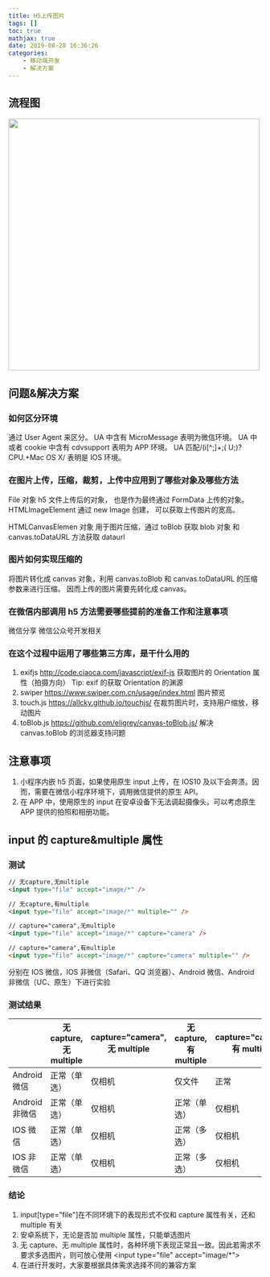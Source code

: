 ```yaml
---
title: H5上传图片
tags: []
toc: true
mathjax: true
date: 2019-08-28 16:36:26
categories:
    - 移动端开发
    - 解决方案
---
```


## 流程图

<img width="500" src="/assets/mobile/solution/h5上传图片.png"/>

## 问题&解决方案

### 如何区分环境

通过 User Agent 来区分。 UA 中含有 MicroMessage 表明为微信环境。
UA 中或者 cookie 中含有 cdvsupport 表明为 APP 环境。
UA 匹配/\(i[^;]+;( U;)? CPU.+Mac OS X/ 表明是 IOS 环境。

### 在图片上传，压缩，裁剪，上传中应用到了哪些对象及哪些方法

File 对象 h5 文件上传后的对象， 也是作为最终通过 FormData 上传的对象。
HTMLImageElement 通过 new Image 创建， 可以获取上传图片的宽高。

HTMLCanvasElemen 对象 用于图片压缩，通过 toBlob 获取 blob 对象 和 canvas.toDataURL 方法获取 dataurl

### 图片如何实现压缩的

将图片转化成 canvas 对象，利用 canvas.toBlob 和 canvas.toDataURL 的压缩参数来进行压缩。 因而上传的图片需要先转化成 canvas。

### 在微信内部调用 h5 方法需要哪些提前的准备工作和注意事项

微信分享
微信公众号开发相关

### 在这个过程中运用了哪些第三方库，是干什么用的

1. exifjs http://code.ciaoca.com/javascript/exif-js 获取图片的 Orientation 属性（拍摄方向） Tip: exif 的获取 Orientation 的渊源
2. swiper https://www.swiper.com.cn/usage/index.html 图片预览
3. touch.js https://allcky.github.io/touchjs/ 在裁剪图片时，支持用户缩放，移动图片
4. toBlob.js https://github.com/eligrey/canvas-toBlob.js/ 解决 canvas.toBlob 的浏览器支持问题

## 注意事项

1. 小程序内嵌 h5 页面，如果使用原生 input 上传，在 IOS10 及以下会奔溃。因而，需要在微信小程序环境下，调用微信提供的原生 API。
2. 在 APP 中，使用原生的 input 在安卓设备下无法调起摄像头。可以考虑原生 APP 提供的拍照和相册功能。

## input 的 capture&multiple 属性

### 测试

```html
// 无capture,无multiple
<input type="file" accept="image/*" />

// 无capture,有multiple
<input type="file" accept="image/*" multiple="" />

// capture="camera",无multiple
<input type="file" accept="image/*" capture="camera" />

// capture="camera",有multiple
<input type="file" accept="image/*" capture="camera" multiple="" />
```

分别在 IOS 微信，IOS 非微信（Safari、QQ 浏览器）、Android 微信、Android 非微信（UC、原生）下进行实验

### 测试结果

|                | 无 capture,无 multiple | capture="camera",无 multiple | 无 capture,有 multiple | capture="camera",有 multiple |
| -------------- | ---------------------- | ---------------------------- | ---------------------- | ---------------------------- |
| Android 微信   | 正常（单选）           | 仅相机                       | 仅文件                 | 正常                         |
| Android 非微信 | 正常（单选）           | 仅相机                       | 正常（单选）           | 仅相机                       |
| IOS 微信       | 正常（单选）           | 仅相机                       | 正常（多选）           | 仅相机                       |
| IOS 非微信     | 正常（单选）           | 仅相机                       | 正常（多选）           | 仅相机                       |

### 结论

1. input[type="file"]在不同环境下的表现形式不仅和 capture 属性有关，还和 multiple 有关
2. 安卓系统下，无论是否加 multiple 属性，只能单选图片
3. 无 capture、无 multiple 属性时，各种环境下表现正常且一致。因此若需求不要求多选图片，则可放心使用 &lt;input type="file" accept="image/\*"&gt;
4. 在进行开发时，大家要根据具体需求选择不同的兼容方案
